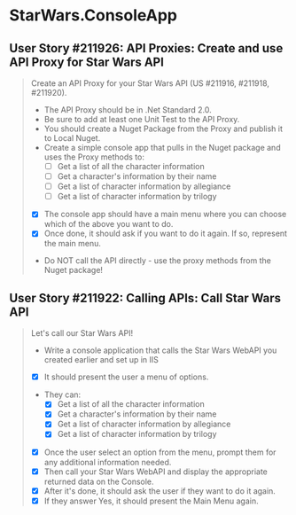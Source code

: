StarWars.ConsoleApp
===================

User Story #211926: API Proxies: Create and use API Proxy for Star Wars
API
------------------------------------------------------------------------

> Create an API Proxy for your Star Wars API (US #211916, #211918,
> #211920).
>
> - The API Proxy should be in .Net Standard 2.0.
> - Be sure to add at least one Unit Test to the API Proxy.
> - You should create a Nuget Package from the Proxy and publish it
>   to Local Nuget.
> - Create a simple console app that pulls in the Nuget package and uses
>   the Proxy methods to:
>   - [ ] Get a list of all the character information
>   - [ ] Get a character's information by their name
>   - [ ] Get a list of character information by allegiance
>   - [ ] Get a list of character information by trilogy
> - [x] The console app should have a main menu where you can choose which
>   of the above you want to do.
> - [x] Once done, it should ask if you want to do it again. If so,
>   represent the main menu.
> - Do NOT call the API directly - use the proxy methods from the Nuget
>   package!

User Story #211922: Calling APIs: Call Star Wars API
---------------------------------------------------

> Let's call our Star Wars API!
>
> - Write a console application that calls the Star Wars WebAPI you
>   created earlier and set up in IIS
> - [x] It should present the user a menu of options.
> - They can:
>   - [x] Get a list of all the character information
>   - [x] Get a character's information by their name
>   - [x] Get a list of character information by allegiance
>   - [x] Get a list of character information by trilogy
> - [x] Once the user select an option from the menu, prompt them for
>   any additional information needed.
> - [x] Then call your Star Wars WebAPI and display the appropriate
>   returned data on the Console.
> - [x] After it's done, it should ask the user if they want to do it
>   again.
> - [x] If they answer Yes, it should present the Main Menu again.
